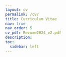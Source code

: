 ```yaml
---
layout: cv
permalink: /cv/
title: Curriculum Vitae
nav: true
nav_order: 5
cv_pdf: Rezume2024_v2.pdf
description:
toc:
  sidebar: left
---
```

